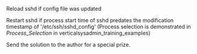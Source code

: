 Reload sshd if config file was updated

Restart sshd if process start time of sshd predates the modification timestamp of '/etc/ssh/sshd\_config' (Process selection is demonstrated in *Process_Selection* in verticalsysadmin\_training\_examples)

Send the solution to the author for a special prize.
